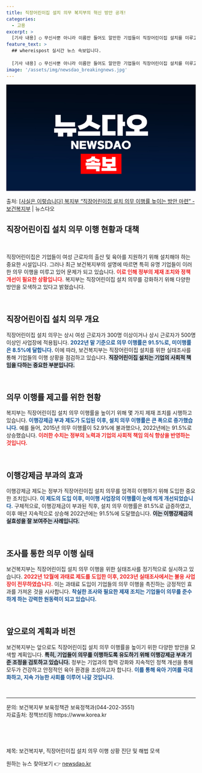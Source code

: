 ```yaml
---
title: 직장어린이집 설치 의무 복지부의 혁신 방안 공개!
categories:
  - 고용
excerpt: >
  [기사 내용] ○ 무신사뿐 아니라 이름만 들어도 알만한 기업들이 직장어린이집 설치를 미루고 버티고 있다면서,…
feature_text: >
  ## whereispost 실시간 뉴스 속보입니다.

  [기사 내용] ○ 무신사뿐 아니라 이름만 들어도 알만한 기업들이 직장어린이집 설치를 미루고 버티고 있다면서,…
image: '/assets/img/newsdao_breakingnews.jpg'
---
```


![뉴스다오 속보](/assets/img/newsdao_breakingnews.jpg)

<p>출처: <a href="https://newsdao.kr/1946" rel="dofollow">[사실은 이렇습니다] 복지부 “직장어린이집 설치 의무 이행률 높이는 방안 마련” - 보건복지부</a> | 뉴스다오</p>

<h2 data-ke-size="size26">직장어린이집 설치 의무 이행 현황과 대책</h2>

<p data-ke-size="size16">&nbsp;</p>

직장어린이집은 기업들이 여성 근로자의 출산 및 육아를 지원하기 위해 설치해야 하는 중요한 시설입니다. 그러나 최근 보건복지부의 설명에 따르면 특히 유명 기업들이 이러한 의무 이행을 미루고 있어 문제가 되고 있습니다. <b><span style="color: #ee2323;">이로 인해 정부의 제재 조치와 정책 개선이 필요한 상황입니다.</span></b> 복지부는 직장어린이집 설치 의무를 강화하기 위해 다양한 방안을 모색하고 있다고 밝혔습니다.  

<p data-ke-size="size16">&nbsp;</p>

<h2 data-ke-size="size26">직장어린이집 설치 의무 개요</h2>

직장어린이집 설치 의무는 상시 여성 근로자가 300명 이상이거나 상시 근로자가 500명 이상인 사업장에 적용됩니다. <b><span style="color: #1a5490;">2022년 말 기준으로 의무 이행률은 91.5%로, 미이행률은 8.5%에 달합니다.</span></b> 이에 따라, 보건복지부는 직장어린이집 설치를 위한 실태조사를 통해 기업들의 이행 상황을 점검하고 있습니다. <b><span style="background-color: #21538527;">직장어린이집 설치는 기업의 사회적 책임을 다하는 중요한 부분입니다.</span></b>

<p data-ke-size="size16">&nbsp;</p>

<h2 data-ke-size="size26">의무 이행률 제고를 위한 현황</h2>

복지부는 직장어린이집 설치 의무 이행률을 높이기 위해 몇 가지 제재 조치를 시행하고 있습니다. <b><span style="color: #1a5490;">이행강제금 부과 제도가 도입된 이후, 설치 의무 이행률은 큰 폭으로 증가했습니다.</span></b> 예를 들어, 2015년 의무 이행률이 52.9%에 불과했으나, 2022년에는 91.5%로 상승했습니다. <b><span style="color: #ee2323;">이러한 수치는 정부의 노력과 기업의 사회적 책임 의식 향상을 반영하는 것입니다.</span></b> 

<p data-ke-size="size16">&nbsp;</p>

<h2 data-ke-size="size26">이행강제금 부과의 효과</h2>

이행강제금 제도는 정부가 직장어린이집 설치 의무를 엄격히 이행하기 위해 도입한 중요한 조치입니다. <b><span style="color: #1a5490;">이 제도의 도입 이후, 미이행 사업장의 이행률이 눈에 띄게 개선되었습니다.</span></b> 구체적으로, 이행강제금이 부과된 직후, 설치 의무 이행률은 81.5%로 급증하였고, 이후 매년 지속적으로 상승해 2022년에는 91.5%에 도달했습니다. <b><span style="background-color: #21538527;">이는 이행강제금의 실효성을 잘 보여주는 사례입니다.</span></b>

<p data-ke-size="size16">&nbsp;</p>

<h2 data-ke-size="size26">조사를 통한 의무 이행 실태</h2>

보건복지부는 직장어린이집 설치 의무 이행을 위한 실태조사를 정기적으로 실시하고 있습니다. <b><span style="color: #ee2323;">2022년 12월에 과태료 제도를 도입한 이후, 2023년 실태조사에서는 불응 사업장이 전무하였습니다.</span></b> 이는 과태료 도입이 기업들의 의무 이행을 촉진하는 긍정적인 효과를 가져온 것을 시사합니다. <b><span style="color: #1a5490;">착실한 조사와 필요한 제재 조치는 기업들이 의무를 준수하게 하는 강력한 원동력이 되고 있습니다.</span></b>

<p data-ke-size="size16">&nbsp;</p>

<h2 data-ke-size="size26">앞으로의 계획과 비전</h2>

보건복지부는 앞으로도 직장어린이집 설치 의무 이행률을 높이기 위한 다양한 방안을 모색할 계획입니다. <b><span style="background-color: #21538527;">특히, 기업들이 의무를 이행하도록 유도하기 위해 이행강제금 부과 기준 조정을 검토하고 있습니다.</span></b> 정부는 기업과의 협력 강화와 지속적인 정책 개선을 통해 모두가 건강하고 안정적인 육아 환경을 조성하고자 합니다. <b><span style="color: #1a5490;">이를 통해 육아 기여를 극대화하고, 지속 가능한 사회를 이루어 나갈 것입니다.</span></b>

<p data-ke-size="size16">&nbsp;</p>

<hr />

<p data-ke-size="size16">문의: 보건복지부 보육정책관 보육정책과(044-202-3551) <br /> 자료출처: 정책브리핑 https://www.korea.kr</p>

<p data-ke-size="size16">&nbsp;</p>

<p data-ke-size="size16">&nbsp;</p>

제목: 보건복지부, 직장어린이집 설치 의무 이행 상황 진단 및 해법 모색 

원하는 뉴스 찾아보기 👉 <a href="https://newsdao.kr" rel="dofollow">newsdao.kr</a>


